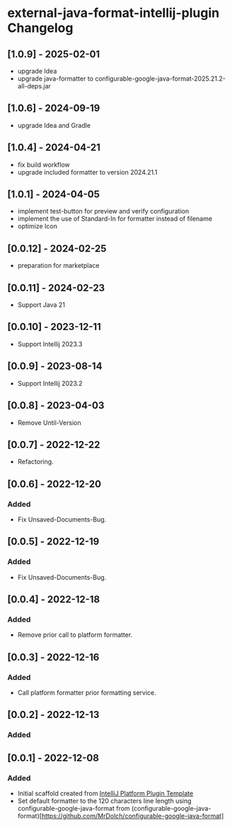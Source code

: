 <!-- Keep a Changelog guide -> https://keepachangelog.com -->

# external-java-format-intellij-plugin Changelog

## [1.0.9] - 2025-02-01

- upgrade Idea
- upgrade java-formatter to configurable-google-java-format-2025.21.2-all-deps.jar

## [1.0.6] - 2024-09-19

- upgrade Idea and Gradle

## [1.0.4] - 2024-04-21

- fix build workflow
- upgrade included formatter to version 2024.21.1

## [1.0.1] - 2024-04-05

- implement test-button for preview and verify configuration
- implement the use of Standard-In for formatter instead of filename
- optimize Icon

## [0.0.12] - 2024-02-25

- preparation for marketplace

## [0.0.11] - 2024-02-23

- Support Java 21

## [0.0.10] - 2023-12-11

- Support Intellij 2023.3

## [0.0.9] - 2023-08-14

- Support Intellij 2023.2

## [0.0.8] - 2023-04-03

- Remove Until-Version

## [0.0.7] - 2022-12-22

- Refactoring.

## [0.0.6] - 2022-12-20

### Added

- Fix Unsaved-Documents-Bug.

## [0.0.5] - 2022-12-19

### Added

- Fix Unsaved-Documents-Bug.

## [0.0.4] - 2022-12-18

### Added

- Remove prior call to platform formatter.

## [0.0.3] - 2022-12-16

### Added

- Call platform formatter prior formatting service.

## [0.0.2] - 2022-12-13

### Added

## [0.0.1] - 2022-12-08

### Added

- Initial scaffold created
  from [IntelliJ Platform Plugin Template](https://github.com/JetBrains/intellij-platform-plugin-template)
- Set default formatter to the 120 characters line length using configurable-google-java-format
  from (configurable-google-java-format)[https://github.com/MrDolch/configurable-google-java-format]